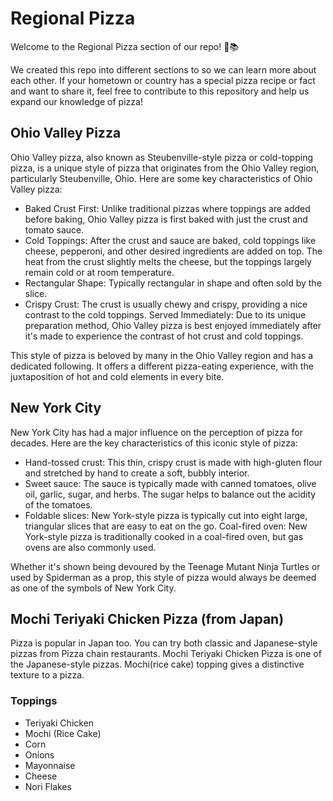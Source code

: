 # Regional Pizza
Welcome to the Regional Pizza section of our repo! 🍕📚

We created this repo into different sections to so we can learn more about each other. If your hometown or country has a special pizza recipe or fact and want to share it, feel free to contribute to this repository and help us expand our knowledge of pizza! 

## Ohio Valley Pizza

Ohio Valley pizza, also known as Steubenville-style pizza or cold-topping pizza, is a unique style of pizza that originates from the Ohio Valley region, particularly Steubenville, Ohio. Here are some key characteristics of Ohio Valley pizza:

* Baked Crust First: Unlike traditional pizzas where toppings are added before baking, Ohio Valley pizza is first baked with just the crust and tomato sauce.
* Cold Toppings: After the crust and sauce are baked, cold toppings like cheese, pepperoni, and other desired ingredients are added on top. The heat from the crust slightly melts the cheese, but the toppings largely remain cold or at room temperature.
* Rectangular Shape: Typically rectangular in shape and often sold by the slice.
* Crispy Crust: The crust is usually chewy and crispy, providing a nice contrast to the cold toppings.
Served Immediately: Due to its unique preparation method, Ohio Valley pizza is best enjoyed immediately after it's made to experience the contrast of hot crust and cold toppings.

This style of pizza is beloved by many in the Ohio Valley region and has a dedicated following. It offers a different pizza-eating experience, with the juxtaposition of hot and cold elements in every bite.

## New York City

New York City has had a major influence on the perception of pizza for decades. Here are the key characteristics of this iconic style of pizza:

* Hand-tossed crust: This thin, crispy crust is made with high-gluten flour and stretched by hand to create a soft, bubbly interior.
* Sweet sauce: The sauce is typically made with canned tomatoes, olive oil, garlic, sugar, and herbs. The sugar helps to balance out the acidity of the tomatoes.
* Foldable slices: New York-style pizza is typically cut into eight large, triangular slices that are easy to eat on the go.
Coal-fired oven: New York-style pizza is traditionally cooked in a coal-fired oven, but gas ovens are also commonly used.

Whether it's shown being devoured by the Teenage Mutant Ninja Turtles or used by Spiderman as a prop, this style of pizza would always be deemed as one of the symbols of New York City. 

## Mochi Teriyaki Chicken Pizza (from Japan)

Pizza is popular in Japan too. You can try both classic and Japanese-style pizzas from Pizza chain restaurants. Mochi Teriyaki Chicken Pizza is one of the Japanese-style pizzas. Mochi(rice cake) topping gives a distinctive texture to a pizza.

### Toppings

* Teriyaki Chicken
* Mochi (Rice Cake)
* Corn
* Onions
* Mayonnaise
* Cheese
* Nori Flakes
